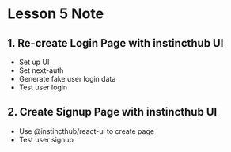 # Lesson 5 Note

## 1. Re-create Login Page with instincthub UI
- Set up UI
- Set next-auth
- Generate fake user login data
- Test user login

## 2. Create Signup Page with instincthub UI
- Use @instincthub/react-ui to create page
- Test user signup
